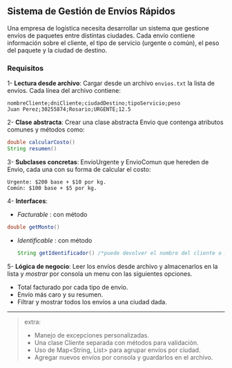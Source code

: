 ## Sistema de Gestión de Envíos Rápidos

Una empresa de logística necesita desarrollar un sistema que gestione envíos de paquetes entre distintas ciudades. Cada envío contiene información sobre el cliente, el tipo de servicio (urgente o común), el peso del paquete y la ciudad de destino.

### Requisitos
1- **Lectura desde archivo**:
Cargar desde un archivo ```envios.txt``` la lista de envíos. Cada línea del archivo contiene:

```
nombreCliente;dniCliente;ciudadDestino;tipoServicio;peso
Juan Perez;30255874;Rosario;URGENTE;12.5
```

2- **Clase abstracta**:
  Crear una clase abstracta Envio que contenga atributos comunes y métodos como:
  ```java
  double calcularCosto()
  String resumen()
```
3- **Subclases concretas**:
  EnvioUrgente y EnvioComun que hereden de Envio, cada una con su forma de calcular el costo:
  ```
  Urgente: $200 base + $10 por kg.
  Común: $100 base + $5 por kg.
  ```
4- **Interfaces**:
  * _Facturable_ : con método
  ```java
  double getMonto()
  ```
  * _Identificable_ : con método
    ```java
    String getIdentificador() /*puede devolver el nombre del cliente o DNI*/
    ```

5- **Lógica de negocio**:
  Leer los envíos desde archivo y almacenarlos en la lista y _mostrar_ por consola un menu con las siguientes opciones.
  * Total facturado por cada tipo de envío.
  * Envío más caro y su resumen.
  * Filtrar y mostrar todos los envíos a una ciudad dada.


---

> extra:
> * Manejo de excepciones personalizadas.
> * Una clase Cliente separada con métodos para validación.
> * Uso de Map<String, List<Envio>> para agrupar envíos por ciudad.
> * Agregar nuevos envíos por consola y guardarlos en el archivo.
